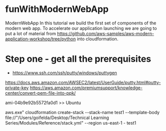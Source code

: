 # funWithModernWebApp
ModernWebApp 
In this tutorial we build the first set of components of the modern web app.  To accelerate our application launching we are going to put a lot of material from https://github.com/aws-samples/aws-modern-application-workshop/tree/python into cloudformation.  

# Step one - get all the prerequisites
- https://www.ssh.com/ssh/putty/windows/puttygen

https://docs.aws.amazon.com/AWSEC2/latest/UserGuide/putty.html#putty-private-key
https://aws.amazon.com/premiumsupport/knowledge-center/convert-pem-file-into-ppk/

ami-04b9e92b5572fa0d1 >> Ubuntu 


aws.exe" cloudformation create-stack --stack-name test1 --template-body file://"/Users/goifelda/Desktop/Technical Learning Series/Modules/Reference/stack.yml" --region us-east-1 - test1

